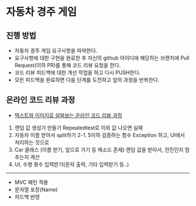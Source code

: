 # 자동차 경주 게임
## 진행 방법
* 자동차 경주 게임 요구사항을 파악한다.
* 요구사항에 대한 구현을 완료한 후 자신의 github 아이디에 해당하는 브랜치에 Pull Request(이하 PR)를 통해 코드 리뷰 요청을 한다.
* 코드 리뷰 피드백에 대한 개선 작업을 하고 다시 PUSH한다.
* 모든 피드백을 완료하면 다음 단계를 도전하고 앞의 과정을 반복한다.

## 온라인 코드 리뷰 과정
* [텍스트와 이미지로 살펴보는 온라인 코드 리뷰 과정](https://github.com/next-step/nextstep-docs/tree/master/codereview)

1. 랜덤 값 생성기 만들기
Repeatedtest로 이외 값 나오면 실패
2. 자동차 이름 받아서 split하기
2-1. 5이하 검증하는 함수
Exception 하고, UI에서 처리하는 것으로
3. Car 클래스 (이름 받기, 앞으로 가기 등 메소드 존재)
랜덤 값을 받아서, 전진인지 멈추는지 계산
4. UI, 수행 횟수 입력받기(문자 출력, 기타 입력받기 등..)

------------------------------------------------------

- MVC 패턴 적용
- 문자열 포장(Name)
- 피드백 반영
